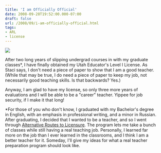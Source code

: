 ```yaml
---
title: 'I am Officially Official'
date: 2008-09-28T19:52:00.000-07:00
draft: false
url: /2008/09/i-am-officially-official.html
tags: 
- ARL
- license
---
```


[![](http://3.bp.blogspot.com/_wrorMsBZYW0/SOBDW3XlF4I/AAAAAAAAA0g/a_Q4qy1dmyA/s400/license.png)](http://3.bp.blogspot.com/_wrorMsBZYW0/SOBDW3XlF4I/AAAAAAAAA0g/a_Q4qy1dmyA/s1600-h/license.png)  
  
After two long years of slipping undergrad courses in with my graduate classes\*, I have finally obtained my Utah Educator's Level I License. As Staci says, I don't need a piece of paper to show that I am a good teacher. (While that may be true, I do need a piece of paper to keep my job, not necessarily good teaching skills. Is that backwards? Yes.)  
  
Anyway, I am glad to have my license, so only three more years of evaluations and I will be able to be a "career" teacher. Yippee for job security, if I make it that long!  
  
\*For those of you who don't know, I graduated with my Bachelor's degree in English, with an emphasis in professional writing, and a minor in Russian. After graduating, I decided that I wanted to be a teacher, and so I went through [Alternative Routes to Licensure](http://www.google.com/url?sa=t&source=web&ct=res&cd=1&url=http%3A%2F%2Fwww.schools.utah.gov%2Fcert%2FAPT%2FARL%2Fdescription.htm&ei=YkLgSObOOYm4sAPq_dTjAw&usg=AFQjCNGRF42KIAYYzmiJm-DJZLQTpx2fLA&sig2=AKglcfrGjXvHxP5TFAPgkQ). The program lets me take a bunch of classes while still having a real teaching job. Personally, I learned far more on the job than I ever learned in the classrooms, and I think I am a better teacher for it. Someday, I'll give my ideas for what a real teacher preparation program should look like.